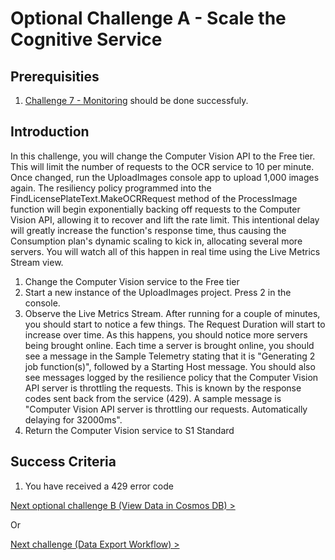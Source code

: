 # Optional Challenge A - Scale the Cognitive Service

## Prerequisities

1. [Challenge 7 - Monitoring](./07-Monitoring.md) should be done successfuly.

## Introduction
In this challenge, you will change the Computer Vision API to the Free tier. This will limit the number of requests to the OCR service to 10 per minute. Once changed, run the UploadImages console app to upload 1,000 images again. The resiliency policy programmed into the FindLicensePlateText.MakeOCRRequest method of the ProcessImage function will begin exponentially backing off requests to the Computer Vision API, allowing it to recover and lift the rate limit. This intentional delay will greatly increase the function&#39;s response time, thus causing the Consumption plan&#39;s dynamic scaling to kick in, allocating several more servers. You will watch all of this happen in real time using the Live Metrics Stream view.

1. Change the Computer Vision service to the Free tier
2. Start a new instance of the UploadImages project.  Press 2 in the console.
3. Observe the Live Metrics Stream.  After running for a couple of minutes, you should start to notice a few things. The Request Duration will start to increase over time. As this happens, you should notice more servers being brought online. Each time a server is brought online, you should see a message in the Sample Telemetry stating that it is &quot;Generating 2 job function(s)&quot;, followed by a Starting Host message. You should also see messages logged by the resilience policy that the Computer Vision API server is throttling the requests. This is known by the response codes sent back from the service (429). A sample message is &quot;Computer Vision API server is throttling our requests. Automatically delaying for 32000ms&quot;.
4. Return the Computer Vision service to S1 Standard

## Success Criteria
1. You have received a 429 error code

[Next optional challenge B (View Data in Cosmos DB) >](./0B-Cosmos.md)

Or

[Next challenge (Data Export Workflow) >](./08-Workflow.md)
